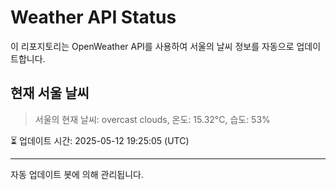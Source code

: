 
# Weather API Status

이 리포지토리는 OpenWeather API를 사용하여 서울의 날씨 정보를 자동으로 업데이트합니다.

## 현재 서울 날씨
> 서울의 현재 날씨: overcast clouds, 온도: 15.32°C, 습도: 53%

⏳ 업데이트 시간: 2025-05-12 19:25:05 (UTC)

---
자동 업데이트 봇에 의해 관리됩니다.
